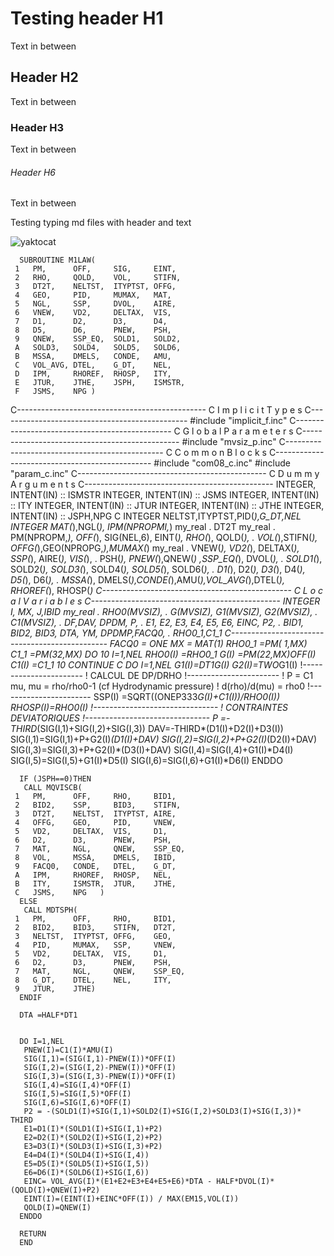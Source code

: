 # Testing header H1
Text in between
## Header H2
Text in between
### Header H3
Text in between
###### Header H6
Text in between

Testing typing md files with header and text


![yaktocat](https://github.com/HenrikAerobase/skills-communicate-using-markdown/assets/167877798/e567c872-51ee-4855-8f91-f0f3cc012c34)


      SUBROUTINE M1LAW(
     1   PM,      OFF,     SIG,     EINT,
     2   RHO,     QOLD,    VOL,     STIFN,
     3   DT2T,    NELTST,  ITYPTST, OFFG,
     4   GEO,     PID,     MUMAX,   MAT,
     5   NGL,     SSP,     DVOL,    AIRE,
     6   VNEW,    VD2,     DELTAX,  VIS,
     7   D1,      D2,      D3,      D4,
     8   D5,      D6,      PNEW,    PSH,
     9   QNEW,    SSP_EQ,  SOLD1,   SOLD2,
     A   SOLD3,   SOLD4,   SOLD5,   SOLD6,
     B   MSSA,    DMELS,   CONDE,   AMU,
     C   VOL_AVG, DTEL,    G_DT,    NEL,
     D   IPM,     RHOREF,  RHOSP,   ITY,
     E   JTUR,    JTHE,    JSPH,    ISMSTR,
     F   JSMS,    NPG )
  C-----------------------------------------------
  C   I m p l i c i t   T y p e s
  C-----------------------------------------------
  #include      "implicit_f.inc"
  C-----------------------------------------------
  C   G l o b a l   P a r a m e t e r s
  C-----------------------------------------------
  #include      "mvsiz_p.inc"
  C-----------------------------------------------
  C   C o m m o n   B l o c k s
  C-----------------------------------------------
  #include      "com08_c.inc"
  #include      "param_c.inc"
  C-----------------------------------------------
  C   D u m m y   A r g u m e n t s
  C-----------------------------------------------
      INTEGER, INTENT(IN) :: ISMSTR
      INTEGER, INTENT(IN) :: JSMS
      INTEGER, INTENT(IN) :: ITY
      INTEGER, INTENT(IN) :: JTUR
      INTEGER, INTENT(IN) :: JTHE
      INTEGER, INTENT(IN) :: JSPH,NPG
C
      INTEGER NELTST,ITYPTST,PID(*),G_DT,NEL
      INTEGER MAT(*),NGL(*), IPM(NPROPMI,*)
      my_real
     .   DT2T
      my_real
     .   PM(NPROPM,*), OFF(*), SIG(NEL,6), EINT(*), RHO(*), QOLD(*),
     .   VOL(*),STIFN(*), OFFG(*),GEO(NPROPG,*),MUMAX(*)
      my_real
     .   VNEW(*), VD2(*), DELTAX(*), SSP(*), AIRE(*), VIS(*), 
     .   PSH(*), PNEW(*),QNEW(*) ,SSP_EQ(*), DVOL(*),
     .   SOLD1(*), SOLD2(*), SOLD3(*), SOLD4(*), SOLD5(*), SOLD6(*),
     .   D1(*), D2(*), D3(*), D4(*), D5(*), D6(*),
     .   MSSA(*), DMELS(*),CONDE(*),AMU(*),VOL_AVG(*),DTEL(*), RHOREF(*), RHOSP(*)
C-----------------------------------------------
C   L o c a l   V a r i a b l e s
C-----------------------------------------------
      INTEGER I, MX, J,IBID
      my_real
     .   RHO0(MVSIZ), 
     .   G(MVSIZ), G1(MVSIZ), G2(MVSIZ),
     .   C1(MVSIZ),
     .   DF,DAV, DPDM, P,
     .   E1, E2, E3, E4, E5, E6, EINC, P2,
     .    BID1, BID2, BID3, DTA,  YM, DPDMP,FACQ0,
     .    RHO0_1,C1_1
C-----------------------------------------------
      FACQ0 = ONE
      MX = MAT(1)
      RHO0_1 =PM( 1,MX)
      C1_1   =PM(32,MX)
      DO 10 I=1,NEL
      RHO0(I) =RHO0_1
      G(I)    =PM(22,MX)*OFF(I)
      C1(I)   =C1_1
   10 CONTINUE
C
      DO I=1,NEL
       G1(I)=DT1*G(I)
       G2(I)=TWO*G1(I)
       !-----------------------
       !     CALCUL DE DP/DRHO
       !-----------------------
       !     P = C1 mu, mu = rho/rho0-1 (cf Hydrodynamic pressure)
       !     d(rho)/d(mu)  = rho0
       !-----------------------
       SSP(I)  =SQRT((ONEP333*G(I)+C1(I))/RHO0(I))
       RHOSP(I)=RHO0(I)
       !-------------------------------
       !     CONTRAINTES DEVIATORIQUES
       !-------------------------------
       P  =-THIRD*(SIG(I,1)+SIG(I,2)+SIG(I,3))
       DAV=-THIRD*(D1(I)+D2(I)+D3(I))
       SIG(I,1)=SIG(I,1)+P+G2(I)*(D1(I)+DAV)
       SIG(I,2)=SIG(I,2)+P+G2(I)*(D2(I)+DAV)
       SIG(I,3)=SIG(I,3)+P+G2(I)*(D3(I)+DAV)
       SIG(I,4)=SIG(I,4)+G1(I)*D4(I)
       SIG(I,5)=SIG(I,5)+G1(I)*D5(I)
       SIG(I,6)=SIG(I,6)+G1(I)*D6(I)
      ENDDO

      IF (JSPH==0)THEN
       CALL MQVISCB(
     1   PM,      OFF,     RHO,     BID1,
     2   BID2,    SSP,     BID3,    STIFN,
     3   DT2T,    NELTST,  ITYPTST, AIRE,
     4   OFFG,    GEO,     PID,     VNEW,
     5   VD2,     DELTAX,  VIS,     D1,
     6   D2,      D3,      PNEW,    PSH,
     7   MAT,     NGL,     QNEW,    SSP_EQ,
     8   VOL,     MSSA,    DMELS,   IBID,
     9   FACQ0,   CONDE,   DTEL,    G_DT,
     A   IPM,     RHOREF,  RHOSP,   NEL,
     B   ITY,     ISMSTR,  JTUR,    JTHE,
     C   JSMS,    NPG   )
      ELSE
       CALL MDTSPH(
     1   PM,      OFF,     RHO,     BID1,
     2   BID2,    BID3,    STIFN,   DT2T,
     3   NELTST,  ITYPTST, OFFG,    GEO,
     4   PID,     MUMAX,   SSP,     VNEW,
     5   VD2,     DELTAX,  VIS,     D1,
     6   D2,      D3,      PNEW,    PSH,
     7   MAT,     NGL,     QNEW,    SSP_EQ,
     8   G_DT,    DTEL,    NEL,     ITY,
     9   JTUR,    JTHE)
      ENDIF

      DTA =HALF*DT1


      DO I=1,NEL
       PNEW(I)=C1(I)*AMU(I)
       SIG(I,1)=(SIG(I,1)-PNEW(I))*OFF(I)
       SIG(I,2)=(SIG(I,2)-PNEW(I))*OFF(I)
       SIG(I,3)=(SIG(I,3)-PNEW(I))*OFF(I)
       SIG(I,4)=SIG(I,4)*OFF(I)
       SIG(I,5)=SIG(I,5)*OFF(I)
       SIG(I,6)=SIG(I,6)*OFF(I)
       P2 = -(SOLD1(I)+SIG(I,1)+SOLD2(I)+SIG(I,2)+SOLD3(I)+SIG(I,3))* THIRD 
       E1=D1(I)*(SOLD1(I)+SIG(I,1)+P2)
       E2=D2(I)*(SOLD2(I)+SIG(I,2)+P2)
       E3=D3(I)*(SOLD3(I)+SIG(I,3)+P2)
       E4=D4(I)*(SOLD4(I)+SIG(I,4))
       E5=D5(I)*(SOLD5(I)+SIG(I,5))
       E6=D6(I)*(SOLD6(I)+SIG(I,6))
       EINC= VOL_AVG(I)*(E1+E2+E3+E4+E5+E6)*DTA - HALF*DVOL(I)*(QOLD(I)+QNEW(I)+P2)
       EINT(I)=(EINT(I)+EINC*OFF(I)) / MAX(EM15,VOL(I))
       QOLD(I)=QNEW(I)
      ENDDO

      RETURN
      END
